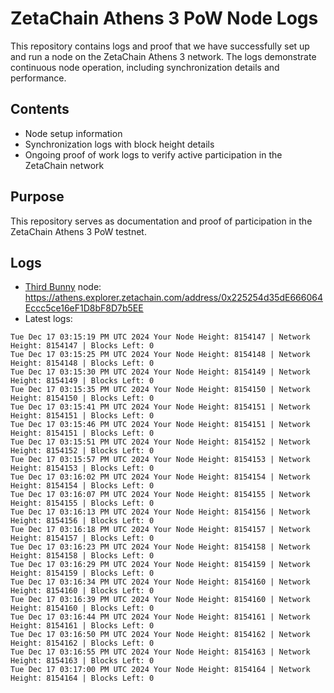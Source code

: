 # ZetaChain Athens 3 PoW Node Logs
This repository contains logs and proof that we have successfully set up and run a node on the ZetaChain Athens 3 network. The logs demonstrate continuous node operation, including synchronization details and performance.

## Contents
- Node setup information
- Synchronization logs with block height details
- Ongoing proof of work logs to verify active participation in the ZetaChain network

## Purpose
This repository serves as documentation and proof of participation in the ZetaChain Athens 3 PoW testnet.

## Logs

- [Third Bunny](https://thirdbunny.xyz/) node: https://athens.explorer.zetachain.com/address/0x225254d35dE666064Eccc5ce16eF1D8bF8D7b5EE
- Latest logs:
```
Tue Dec 17 03:15:19 PM UTC 2024 Your Node Height: 8154147 | Network Height: 8154147 | Blocks Left: 0
Tue Dec 17 03:15:25 PM UTC 2024 Your Node Height: 8154148 | Network Height: 8154148 | Blocks Left: 0
Tue Dec 17 03:15:30 PM UTC 2024 Your Node Height: 8154149 | Network Height: 8154149 | Blocks Left: 0
Tue Dec 17 03:15:35 PM UTC 2024 Your Node Height: 8154150 | Network Height: 8154150 | Blocks Left: 0
Tue Dec 17 03:15:41 PM UTC 2024 Your Node Height: 8154151 | Network Height: 8154151 | Blocks Left: 0
Tue Dec 17 03:15:46 PM UTC 2024 Your Node Height: 8154151 | Network Height: 8154151 | Blocks Left: 0
Tue Dec 17 03:15:51 PM UTC 2024 Your Node Height: 8154152 | Network Height: 8154152 | Blocks Left: 0
Tue Dec 17 03:15:57 PM UTC 2024 Your Node Height: 8154153 | Network Height: 8154153 | Blocks Left: 0
Tue Dec 17 03:16:02 PM UTC 2024 Your Node Height: 8154154 | Network Height: 8154154 | Blocks Left: 0
Tue Dec 17 03:16:07 PM UTC 2024 Your Node Height: 8154155 | Network Height: 8154155 | Blocks Left: 0
Tue Dec 17 03:16:13 PM UTC 2024 Your Node Height: 8154156 | Network Height: 8154156 | Blocks Left: 0
Tue Dec 17 03:16:18 PM UTC 2024 Your Node Height: 8154157 | Network Height: 8154157 | Blocks Left: 0
Tue Dec 17 03:16:23 PM UTC 2024 Your Node Height: 8154158 | Network Height: 8154158 | Blocks Left: 0
Tue Dec 17 03:16:29 PM UTC 2024 Your Node Height: 8154159 | Network Height: 8154159 | Blocks Left: 0
Tue Dec 17 03:16:34 PM UTC 2024 Your Node Height: 8154160 | Network Height: 8154160 | Blocks Left: 0
Tue Dec 17 03:16:39 PM UTC 2024 Your Node Height: 8154160 | Network Height: 8154160 | Blocks Left: 0
Tue Dec 17 03:16:44 PM UTC 2024 Your Node Height: 8154161 | Network Height: 8154161 | Blocks Left: 0
Tue Dec 17 03:16:50 PM UTC 2024 Your Node Height: 8154162 | Network Height: 8154162 | Blocks Left: 0
Tue Dec 17 03:16:55 PM UTC 2024 Your Node Height: 8154163 | Network Height: 8154163 | Blocks Left: 0
Tue Dec 17 03:17:00 PM UTC 2024 Your Node Height: 8154164 | Network Height: 8154164 | Blocks Left: 0
```

